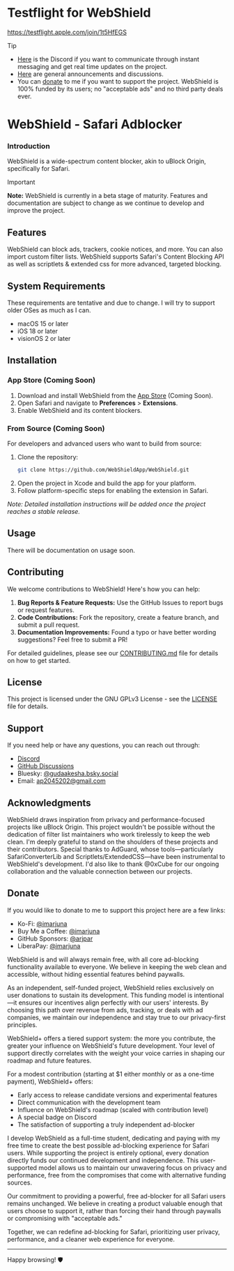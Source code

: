 # Testflight for WebShield
https://testflight.apple.com/join/1t5HfEGS

> [!TIP]
> * [Here](http://discord.com/invite/gQ4ygPKyur) is the Discord if you want to communicate through instant messaging and get real time updates on the project.
> * [Here](https://github.com/WebShieldApp/WebShield/discussions/) are general announcements and discussions.
> * You can [donate](#Donate) to me if you want to support the project. WebShield is 100% funded by its users; no "acceptable ads" and no third party deals ever.

# WebShield - Safari Adblocker

### Introduction

WebShield is a wide-spectrum content blocker, akin to uBlock Origin, specifically for Safari.

> [!IMPORTANT]
> **Note:** WebShield is currently in a beta stage of maturity. Features and documentation are subject to change as we continue to develop and improve the project.

## Features

WebShield can block ads, trackers, cookie notices, and more. You can also import custom filter lists. WebShield supports Safari's Content Blocking API as well as scriptlets & extended css for more advanced, targeted blocking.

## System Requirements

These requirements are tentative and due to change. I will try to support older OSes as much as I can.
- macOS 15 or later
- iOS 18 or later
- visionOS 2 or later

## Installation

### App Store (Coming Soon)

1. Download and install WebShield from the [App Store](https://example.com) (Coming Soon).
2. Open Safari and navigate to **Preferences** > **Extensions**.
3. Enable WebShield and its content blockers.

### From Source (Coming Soon)

For developers and advanced users who want to build from source:

1. Clone the repository:
   ```bash
   git clone https://github.com/WebShieldApp/WebShield.git
   ```
2. Open the project in Xcode and build the app for your platform.
3. Follow platform-specific steps for enabling the extension in Safari.

*Note: Detailed installation instructions will be added once the project reaches a stable release.*

## Usage

There will be documentation on usage soon.

## Contributing

We welcome contributions to WebShield! Here's how you can help:

1. **Bug Reports & Feature Requests:** Use the GitHub Issues to report bugs or request features.
2. **Code Contributions:** Fork the repository, create a feature branch, and submit a pull request.
3. **Documentation Improvements:** Found a typo or have better wording suggestions? Feel free to submit a PR!

For detailed guidelines, please see our [CONTRIBUTING.md](CONTRIBUTING.md) file for details on how to get started.

## License

This project is licensed under the GNU GPLv3 License - see the [LICENSE](LICENSE) file for details.

## Support

If you need help or have any questions, you can reach out through:

- [Discord](http://discord.com/invite/gQ4ygPKyur)
- [GitHub Discussions](https://github.com/WebShieldApp/WebShield/discussions)
- Bluesky: [@gudaakesha.bsky.social](https://bsky.app/profile/gudaakesha.bsky.social)
- Email: [ap2045202@gmail.com](mailto:ap2045202@gmail.com)

## Acknowledgments

WebShield draws inspiration from privacy and performance-focused projects like uBlock Origin. This project wouldn't be possible without the dedication of filter list maintainers who work tirelessly to keep the web clean. I'm deeply grateful to stand on the shoulders of these projects and their contributors. Special thanks to AdGuard, whose tools—particularly SafariConverterLib and Scriptlets/ExtendedCSS—have been instrumental to WebShield's development. I'd also like to thank @0xCube for our ongoing collaboration and the valuable connection between our projects.

## Donate
If you would like to donate to me to support this project here are a few links:
- Ko-Fi: [@imarjuna](https://ko-fi.com/imarjuna)
- Buy Me a Coffee: [@imarjuna](https://buymeacoffee.com/imarjuna)
- GitHub Sponsors: [@arjpar](https://github.com/sponsors/arjpar)
- LiberaPay: [@imarjuna](https://liberapay.com/imarjuna/)

WebShield is and will always remain free, with all core ad-blocking functionality available to everyone. We believe in keeping the web clean and accessible, without hiding essential features behind paywalls.

As an independent, self-funded project, WebShield relies exclusively on user donations to sustain its development. This funding model is intentional—it ensures our incentives align perfectly with our users' interests. By choosing this path over revenue from ads, tracking, or deals with ad companies, we maintain our independence and stay true to our privacy-first principles.

WebShield+ offers a tiered support system: the more you contribute, the greater your influence on WebShield's future development. Your level of support directly correlates with the weight your voice carries in shaping our roadmap and future features.

For a modest contribution (starting at $1 either monthly or as a one-time payment), WebShield+ offers:
* Early access to release candidate versions and experimental features
* Direct communication with the development team
* Influence on WebShield's roadmap (scaled with contribution level)
* A special badge on Discord
* The satisfaction of supporting a truly independent ad-blocker

I develop WebShield as a full-time student, dedicating and paying with my free time to create the best possible ad-blocking experience for Safari users. While supporting the project is entirely optional, every donation directly funds our continued development and independence. This user-supported model allows us to maintain our unwavering focus on privacy and performance, free from the compromises that come with alternative funding sources.

Our commitment to providing a powerful, free ad-blocker for all Safari users remains unchanged. We believe in creating a product valuable enough that users choose to support it, rather than forcing their hand through paywalls or compromising with "acceptable ads."

Together, we can redefine ad-blocking for Safari, prioritizing user privacy, performance, and a cleaner web experience for everyone.

---

Happy browsing! 🛡️
